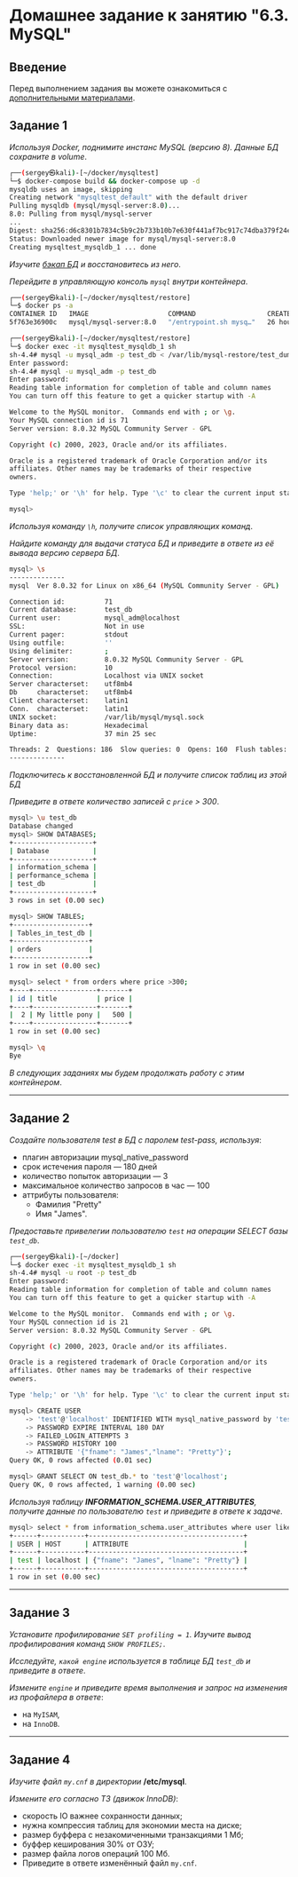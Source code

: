 # Домашнее задание к занятию "6.3. MySQL"

## Введение

Перед выполнением задания вы можете ознакомиться с [дополнительными материалами](https://github.com/netology-code/virt-homeworks/tree/virt-11/additional).

## Задание 1

*Используя Docker, поднимите инстанс MySQL (версию 8). Данные БД сохраните в volume*.

```bash
┌──(sergey㉿kali)-[~/docker/mysqltest]
└─$ docker-compose build && docker-compose up -d
mysqldb uses an image, skipping
Creating network "mysqltest_default" with the default driver
Pulling mysqldb (mysql/mysql-server:8.0)...
8.0: Pulling from mysql/mysql-server
...
Digest: sha256:d6c8301b7834c5b9c2b733b10b7e630f441af7bc917c74dba379f24eeeb6a313
Status: Downloaded newer image for mysql/mysql-server:8.0
Creating mysqltest_mysqldb_1 ... done

```
*Изучите [бэкап БД](src/603/test_dump.sql) и восстановитесь из него*.

*Перейдите в управляющую консоль `mysql` внутри контейнера*.

```bash
┌──(sergey㉿kali)-[~/docker/mysqltest/restore]
└─$ docker ps -a                                                                                                                           
CONTAINER ID   IMAGE                    COMMAND                  CREATED        STATUS                    PORTS                                                        NAMES
5f763e36900c   mysql/mysql-server:8.0   "/entrypoint.sh mysq…"   26 hours ago   Up 27 minutes (healthy)   0.0.0.0:3306->3306/tcp, :::3306->3306/tcp, 33060-33061/tcp   mysqltest_mysqldb_1

┌──(sergey㉿kali)-[~/docker/mysqltest/restore]
└─$ docker exec -it mysqltest_mysqldb_1 sh
sh-4.4# mysql -u mysql_adm -p test_db < /var/lib/mysql-restore/test_dump.sql 
Enter password: 
sh-4.4# mysql -u mysql_adm -p test_db
Enter password: 
Reading table information for completion of table and column names
You can turn off this feature to get a quicker startup with -A

Welcome to the MySQL monitor.  Commands end with ; or \g.
Your MySQL connection id is 71
Server version: 8.0.32 MySQL Community Server - GPL

Copyright (c) 2000, 2023, Oracle and/or its affiliates.

Oracle is a registered trademark of Oracle Corporation and/or its
affiliates. Other names may be trademarks of their respective
owners.

Type 'help;' or '\h' for help. Type '\c' to clear the current input statement.

mysql> 

```
*Используя команду `\h`, получите список управляющих команд*.

*Найдите команду для выдачи статуса БД и приведите в ответе из её вывода версию сервера БД*.

```bash
mysql> \s
--------------
mysql  Ver 8.0.32 for Linux on x86_64 (MySQL Community Server - GPL)

Connection id:          71
Current database:       test_db
Current user:           mysql_adm@localhost
SSL:                    Not in use
Current pager:          stdout
Using outfile:          ''
Using delimiter:        ;
Server version:         8.0.32 MySQL Community Server - GPL
Protocol version:       10
Connection:             Localhost via UNIX socket
Server characterset:    utf8mb4
Db     characterset:    utf8mb4
Client characterset:    latin1
Conn.  characterset:    latin1
UNIX socket:            /var/lib/mysql/mysql.sock
Binary data as:         Hexadecimal
Uptime:                 37 min 25 sec

Threads: 2  Questions: 186  Slow queries: 0  Opens: 160  Flush tables: 3  Open tables: 78  Queries per second avg: 0.082
--------------

```

*Подключитесь к восстановленной БД и получите список таблиц из этой БД*

*Приведите в ответе количество записей с `price` > 300*.

```bash 
mysql> \u test_db
Database changed
mysql> SHOW DATABASES;
+--------------------+
| Database           |
+--------------------+
| information_schema |
| performance_schema |
| test_db            |
+--------------------+
3 rows in set (0.00 sec)

mysql> SHOW TABLES;
+-------------------+
| Tables_in_test_db |
+-------------------+
| orders            |
+-------------------+
1 row in set (0.00 sec)

mysql> select * from orders where price >300;
+----+----------------+-------+
| id | title          | price |
+----+----------------+-------+
|  2 | My little pony |   500 |
+----+----------------+-------+
1 row in set (0.00 sec)

mysql> \q
Bye

```

*В следующих заданиях мы будем продолжать работу с этим контейнером*.

***

## Задание 2

*Создайте пользователя test в БД c паролем test-pass, используя*:

 + плагин авторизации mysql_native_password
 + срок истечения пароля — 180 дней
 + количество попыток авторизации — 3
 + максимальное количество запросов в час — 100
 + аттрибуты пользователя:
     - Фамилия "Pretty"
     - Имя "James".

*Предоставьте привелегии пользователю `test` на операции SELECT базы `test_db`*.

```bash
┌──(sergey㉿kali)-[~/docker]
└─$ docker exec -it mysqltest_mysqldb_1 sh
sh-4.4# mysql -u root -p test_db
Enter password: 
Reading table information for completion of table and column names
You can turn off this feature to get a quicker startup with -A

Welcome to the MySQL monitor.  Commands end with ; or \g.
Your MySQL connection id is 21
Server version: 8.0.32 MySQL Community Server - GPL

Copyright (c) 2000, 2023, Oracle and/or its affiliates.

Oracle is a registered trademark of Oracle Corporation and/or its
affiliates. Other names may be trademarks of their respective
owners.

Type 'help;' or '\h' for help. Type '\c' to clear the current input statement.

mysql> CREATE USER
    -> 'test'@'localhost' IDENTIFIED WITH mysql_native_password by 'test-pass'
    -> PASSWORD EXPIRE INTERVAL 180 DAY
    -> FAILED_LOGIN_ATTEMPTS 3
    -> PASSWORD HISTORY 100
    -> ATTRIBUTE '{"fname": "James","lname": "Pretty"}';
Query OK, 0 rows affected (0.01 sec)

mysql> GRANT SELECT ON test_db.* to 'test'@'localhost';
Query OK, 0 rows affected, 1 warning (0.00 sec)

```

*Используя таблицу **INFORMATION_SCHEMA.USER_ATTRIBUTES**, получите данные по пользователю `test` и приведите в ответе к задаче*.
 
```bash
mysql> select * from information_schema.user_attributes where user like '%test%';
+------+-----------+---------------------------------------+
| USER | HOST      | ATTRIBUTE                             |
+------+-----------+---------------------------------------+
| test | localhost | {"fname": "James", "lname": "Pretty"} |
+------+-----------+---------------------------------------+
1 row in set (0.00 sec)

```
***

## Задание 3

*Установите профилирование `SET profiling = 1`. Изучите вывод профилирования команд `SHOW PROFILES;`*.

*Исследуйте, `какой engine` используется в таблице БД `test_db` и приведите в ответе*.

*Измените `engine` и приведите время выполнения и запрос на изменения из профайлера в ответе*:

 - на `MyISAM`,
 - на `InnoDB`.

***

## Задание 4

*Изучите файл `my.cnf` в директории* **/etc/mysql**.

*Измените его согласно ТЗ (движок InnoDB)*:

 - скорость IO важнее сохранности данных;
 - нужна компрессия таблиц для экономии места на диске;
 - размер буффера с незакомиченными транзакциями 1 Мб;
 - буффер кеширования 30% от ОЗУ;
 - размер файла логов операций 100 Мб.
 - Приведите в ответе изменённый файл `my.cnf`.

